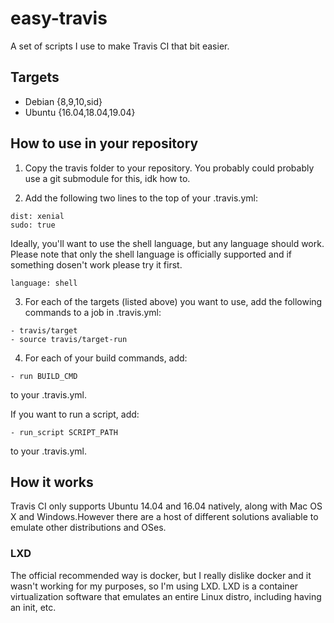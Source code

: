 # easy-travis

A set of scripts I use to make Travis CI that bit easier.

## Targets

- Debian {8,9,10,sid}
- Ubuntu {16.04,18.04,19.04}

## How to use in your repository

1. Copy the travis folder to your repository. You probably could probably use a
git submodule for this, idk how to.

2. Add the following two lines to the top of your .travis.yml:

``` 
dist: xenial 
sudo: true 
```

Ideally, you'll want to use the shell language, but any language should work.
Please note that only the shell language is officially supported and if
something dosen't work please try it first.

```
language: shell
```

3. For each of the targets (listed above) you want to use, add the following
commands to a job in .travis.yml:

```
- travis/target
- source travis/target-run 
```

4. For each of your build commands, add:

```
- run BUILD_CMD
```

to your .travis.yml.

If you want to run a script, add:

```
- run_script SCRIPT_PATH 
```

to your .travis.yml.

## How it works

Travis CI only supports Ubuntu 14.04 and 16.04 natively, along with Mac OS X
and Windows.However there are a host of different solutions avaliable to
emulate other distributions and OSes.

### LXD

The official recommended way is docker, but I really dislike docker and it
wasn't working for my purposes, so I'm using LXD. LXD is a container
virtualization software that emulates an entire Linux distro, including having
an init, etc.
